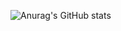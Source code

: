 ![Anurag's GitHub stats](https://github-readme-stats.vercel.app/api?username=chaentopia&show_icons=true&theme=panda)
